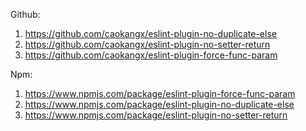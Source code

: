 Github: 
1. https://github.com/caokangx/eslint-plugin-no-duplicate-else
2. https://github.com/caokangx/eslint-plugin-no-setter-return
3. https://github.com/caokangx/eslint-plugin-force-func-param

Npm: 
1. https://www.npmjs.com/package/eslint-plugin-force-func-param
2. https://www.npmjs.com/package/eslint-plugin-no-duplicate-else
3. https://www.npmjs.com/package/eslint-plugin-no-setter-return